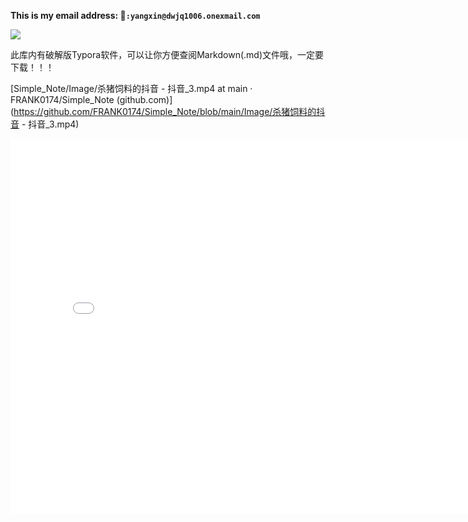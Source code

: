 **This is my email address:  📮`:yangxin@dwjq1006.onexmail.com`**

![](https://github.com/useryxin/CS/blob/main/Image/jr-korpa-9XngoIpxcEo-unsplash.png)

此库内有破解版Typora软件，可以让你方便查阅Markdown(.md)文件哦，一定要下载！！！

[Simple_Note/Image/杀猪饲料的抖音 - 抖音_3.mp4 at main · FRANK0174/Simple_Note (github.com)](https://github.com/FRANK0174/Simple_Note/blob/main/Image/杀猪饲料的抖音 - 抖音_3.mp4)



<iframe 
src="Simple_Note/Image/杀猪饲料的抖音 - 抖音_3.mp4 at main · FRANK0174/Simple_Note (github.com)" 
scrolling="no" 
border="0" 
frameborder="no" 
framespacing="0" 
allowfullscreen="true" 
height=600 
width=800> 
</iframe>